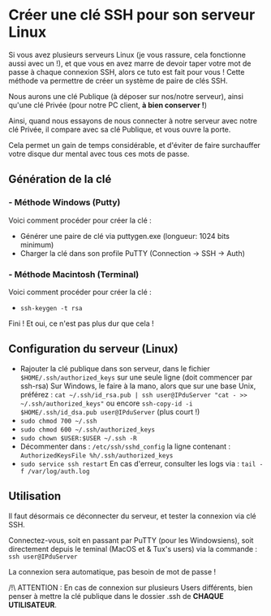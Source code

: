 # Créer une clé SSH pour son serveur Linux

Si vous avez plusieurs serveurs Linux (je vous rassure, cela fonctionne aussi avec un !), et que vous en avez marre de devoir taper votre mot de passe à chaque connexion SSH, alors ce tuto est fait pour vous !
Cette méthode va permettre de créer un système de paire de clés SSH.

Nous aurons une clé Publique (à déposer sur nos/notre serveur), ainsi qu'une clé Privée (pour notre PC client, **à bien conserver !**)

Ainsi, quand nous essayons de nous connecter à notre serveur avec notre clé Privée, il compare avec sa clé Publique, et vous ouvre la porte.

Cela permet un gain de temps considérable, et d'éviter de faire surchauffer votre disque dur mental avec tous ces mots de passe.

## Génération de la clé

### - Méthode Windows (Putty)

Voici comment procéder pour créer la clé :
- Générer une paire de clé via puttygen.exe (longueur: 1024 bits minimum)
- Charger la clé dans son profile PuTTY (Connection -> SSH -> Auth)

### - Méthode Macintosh (Terminal)

Voici comment procéder pour créer la clé :
- `ssh-keygen -t rsa`

Fini ! Et oui, ce n'est pas plus dur que cela !

## Configuration du serveur (Linux)

- Rajouter la clé publique dans son serveur, dans le fichier `$HOME/.ssh/authorized_keys` sur une seule ligne (doit commencer par ssh-rsa)
Sur Windows, le faire à la mano, alors que sur une base Unix, préférez : `cat ~/.ssh/id_rsa.pub | ssh user@IPduServer "cat - >> ~/.ssh/authorized_keys"` ou encore `ssh-copy-id -i $HOME/.ssh/id_dsa.pub user@IPduServer` (plus court !)
- `sudo chmod 700 ~/.ssh`
- `sudo chmod 600 ~/.ssh/authorized_keys`
- `sudo chown $USER:$USER ~/.ssh -R`
- Décommenter dans : `/etc/ssh/sshd_config` la ligne contenant : `AuthorizedKeysFile %h/.ssh/authorized_keys`
- `sudo service ssh restart`
En cas d'erreur, consulter les logs via : `tail -f /var/log/auth.log`

## Utilisation

Il faut désormais ce déconnecter du serveur, et tester la connexion via clé SSH.

Connectez-vous, soit en passant par PuTTY (pour les Windowsiens), soit directement depuis le teminal (MacOS et & Tux's users) via la commande : `ssh user@IPduServer`

La connexion sera automatique, pas besoin de mot de passe !

/!\ ATTENTION : En cas de connexion sur plusieurs Users différents, bien penser à mettre la clé publique dans le dossier .ssh de **CHAQUE UTILISATEUR**.
